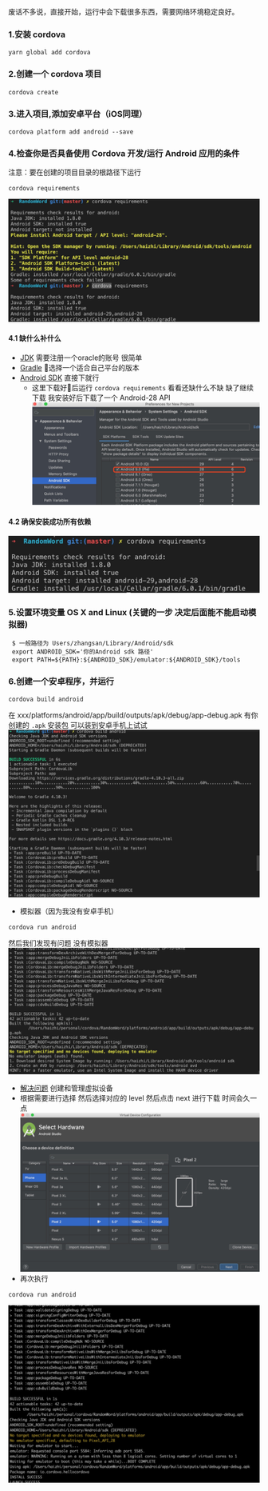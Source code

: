 废话不多说，直接开始，运行中会下载很多东西，需要网络环境稳定良好。
### 1.安装 cordova
```
yarn global add cordova
```
### 2.创建一个 cordova 项目
```
cordova create 
```
### 3.进入项目,添加安卓平台（iOS同理）
```
cordova platform add android --save
```
### 4.检查你是否具备使用 Cordova 开发/运行 Android 应用的条件
注意：要在创建的项目目录的根路径下运行
```
cordova requirements
```
![](./img/requirements.jpg)
#### 4.1 缺什么补什么
  + [JDK](https://www.oracle.com/technetwork/java/javase/downloads/jdk8-downloads-2133151.html) 需要注册一个oracle的账号 很简单
  + [Gradle](https://gradle.org/install/) 选择一个适合自己平台的版本
  + [Android SDK](https://developer.android.com/studio/?hl=zh-cn) 直接下就行
    + 这里下载好后运行 `cordova requirements` 看看还缺什么不缺 缺了继续下载 我安装好后下载了一个 Android-28 API
    ![](./img/sdk.jpg)
#### 4.2 确保安装成功所有依赖
  ![](./img/require_success.jpg)
### 5.设置环境变量 OS X and Linux (关键的一步 决定后面能不能启动模拟器)
 ```
  $ 一般路径为 Users/zhangsan/Library/Android/sdk
  export ANDROID_SDK='你的Android sdk 路径'
  export PATH=${PATH}:${ANDROID_SDK}/emulator:${ANDROID_SDK}/tools
 ```
  
### 6.创建一个安卓程序，并运行
  
```
cordova build android
```
在 xxx/platforms/android/app/build/outputs/apk/debug/app-debug.apk 有你创建的 `.apk` 安装包 可以装到安卓手机上试试 
![](./img/build.jpg)
  + 模拟器（因为我没有安卓手机）
  ```
  cordova run android
  ```
  然后我们发现有问题 没有模拟器
  ![](./img/runerror.jpg)
  + [解决问题](https://developer.android.com/studio/run/managing-avds.html) 创建和管理虚拟设备
  + 根据需要进行选择 然后选择对应的 level 然后点击 next 进行下载 时间会久一点
  ![](./img/dva.jpg)
  + 再次执行
   ```
  cordova run android
  ```
  ![](./img/run_success.jpg)


